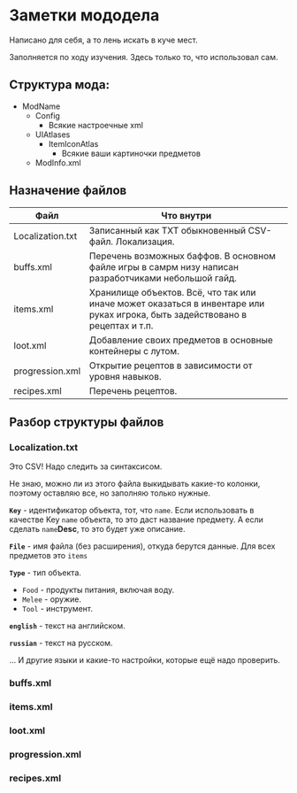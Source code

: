 # Заметки мододела
Написано для себя, а то лень искать в куче мест.

Заполняется по ходу изучения. Здесь только то, что использовал сам.

## Структура мода:
- ModName
  - Config
    - Всякие настроечные xml
  - UIAtlases
    - ItemIconAtlas
      - Всякие ваши картиночки предметов
  - ModInfo.xml
 
## Назначение файлов
| Файл | Что внутри |
|------|------------|
| Localization.txt | Записанный как TXT обыкновенный CSV-файл. Локализация. |
| buffs.xml | Перечень возможных баффов. В основном файле игры в самрм низу написан разработчиками небольшой гайд. |
| items.xml | Хранилище объектов. Всё, что так или иначе может оказаться в инвентаре или руках игрока, быть задействовано в рецептах и т.п. |
| loot.xml | Добавление своих предметов в основные контейнеры с лутом. |
| progression.xml | Открытие рецептов в зависимости от уровня навыков. |
| recipes.xml | Перечень рецептов. |

## Разбор структуры файлов

### Localization.txt
Это CSV! Надо следить за синтаксисом.

Не знаю, можно ли из этого файла выкидывать какие-то колонки, поэтому оставляю все, но заполняю только нужные.

**`Key`** - идентификатор объекта, тот, что `name`. Если использовать в качестве Key `name` объекта, то это даст название предмету. А если сделать `name`**Desc**, то это будет уже описание.

**`File`** - имя файла (без расширения), откуда берутся данные. Для всех предметов это `items`

**`Type`** - тип объекта.
- `Food` - продукты питания, включая воду.
- `Melee` - оружие.
- `Tool` - инструмент.

**`english`** - текст на английском.

**`russian`** - текст на русском.

... И другие языки и какие-то настройки, которые ещё надо проверить.

### buffs.xml

### items.xml

### loot.xml

### progression.xml

### recipes.xml
